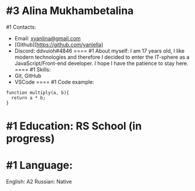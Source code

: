 #3 Alina Mukhambetalina
====
#1 Contacts:
- Email: xyanlina@gmail.com
- [Github][https://github.com/yanlella]
- Discord: ddvuioh#4846
====
#1 About myself:
I am 17 years old, I like modern technologies and therefore I decided to enter the IT-sphere as a JavaScript/Front-end developer. I hope I have the patience to stay here.
====
#1 Skills:
- Git, GitHub
- VSCode
====
#1 Code example:
```
function multiply(a, b){
  return a * b;
}
```

#1 Education:
RS School (in progress)
====
#1 Language:
====
English: A2
Russian: Native
